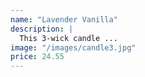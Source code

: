 ```yaml
---
name: "Lavender Vanilla"
description: |
  This 3-wick candle ...
image: "/images/candle3.jpg"
price: 24.55
---
```


